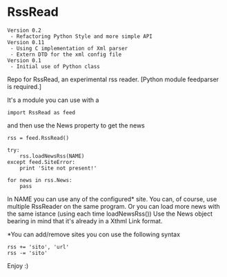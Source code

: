 RssRead
=======

    Version 0.2
     - Refactoring Python Style and more simple API
    Version 0.11
     - Using C implementation of Xml parser
     - Extern DTD for the xml config file
    Version 0.1
     - Initial use of Python class

Repo for RssRead, an experimental rss reader. 
[Python module feedparser is required.]

It's a module you can use with a 

    import RssRead as feed

and then use the News property to get the news

    rss = feed.RssRead() 
    
    try:
        rss.loadNewsRss(NAME)
    except feed.SiteError:
        print 'Site not present!'
        
    for news in rss.News:
        pass
 
In NAME you can use any of the configured* site.
You can, of course, use multiple RssReader on the same program.
Or you can load more news with the same istance (using each time loadNewsRss())
Use the News object bearing in mind that it's already in a Xthml Link format.



*You can add/remove sites you con use the following syntax

    rss += 'sito', 'url'
    rss -= 'sito'
    

Enjoy :)
